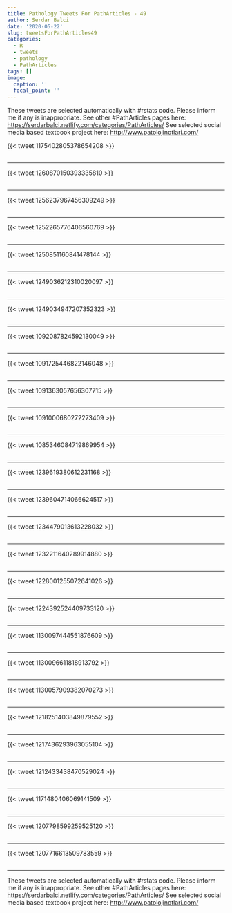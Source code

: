 ```yaml
---
title: Pathology Tweets For PathArticles - 49
author: Serdar Balci
date: '2020-05-22'
slug: tweetsForPathArticles49
categories:
  - R
  - tweets
  - pathology
  - PathArticles
tags: []
image:
  caption: ''
  focal_point: ''
---
```



These tweets are selected automatically with #rstats code. Please inform me if any is inappropriate.
See other #PathArticles pages here: https://serdarbalci.netlify.com/categories/PathArticles/ 
See selected social media based textbook project here: http://www.patolojinotlari.com/

{{< tweet 1175402805378654208 >}}
<br>
<br>
<hr>
{{< tweet 1260870150393335810 >}}
<br>
<br>
<hr>
{{< tweet 1256237967456309249 >}}
<br>
<br>
<hr>
{{< tweet 1252265776406560769 >}}
<br>
<br>
<hr>
{{< tweet 1250851160841478144 >}}
<br>
<br>
<hr>
{{< tweet 1249036212310020097 >}}
<br>
<br>
<hr>
{{< tweet 1249034947207352323 >}}
<br>
<br>
<hr>
{{< tweet 1092087824592130049 >}}
<br>
<br>
<hr>
{{< tweet 1091725446822146048 >}}
<br>
<br>
<hr>
{{< tweet 1091363057656307715 >}}
<br>
<br>
<hr>
{{< tweet 1091000680272273409 >}}
<br>
<br>
<hr>
{{< tweet 1085346084719869954 >}}
<br>
<br>
<hr>
{{< tweet 1239619380612231168 >}}
<br>
<br>
<hr>
{{< tweet 1239604714066624517 >}}
<br>
<br>
<hr>
{{< tweet 1234479013613228032 >}}
<br>
<br>
<hr>
{{< tweet 1232211640289914880 >}}
<br>
<br>
<hr>
{{< tweet 1228001255072641026 >}}
<br>
<br>
<hr>
{{< tweet 1224392524409733120 >}}
<br>
<br>
<hr>
{{< tweet 1130097444551876609 >}}
<br>
<br>
<hr>
{{< tweet 1130096611818913792 >}}
<br>
<br>
<hr>
{{< tweet 1130057909382070273 >}}
<br>
<br>
<hr>
{{< tweet 1218251403849879552 >}}
<br>
<br>
<hr>
{{< tweet 1217436293963055104 >}}
<br>
<br>
<hr>
{{< tweet 1212433438470529024 >}}
<br>
<br>
<hr>
{{< tweet 1171480406069141509 >}}
<br>
<br>
<hr>
{{< tweet 1207798599259525120 >}}
<br>
<br>
<hr>
{{< tweet 1207716613509783559 >}}
<br>
<br>
<hr>


These tweets are selected automatically with #rstats code. Please inform me if any is inappropriate.
See other #PathArticles pages here: https://serdarbalci.netlify.com/categories/PathArticles/ 
See selected social media based textbook project here: http://www.patolojinotlari.com/
